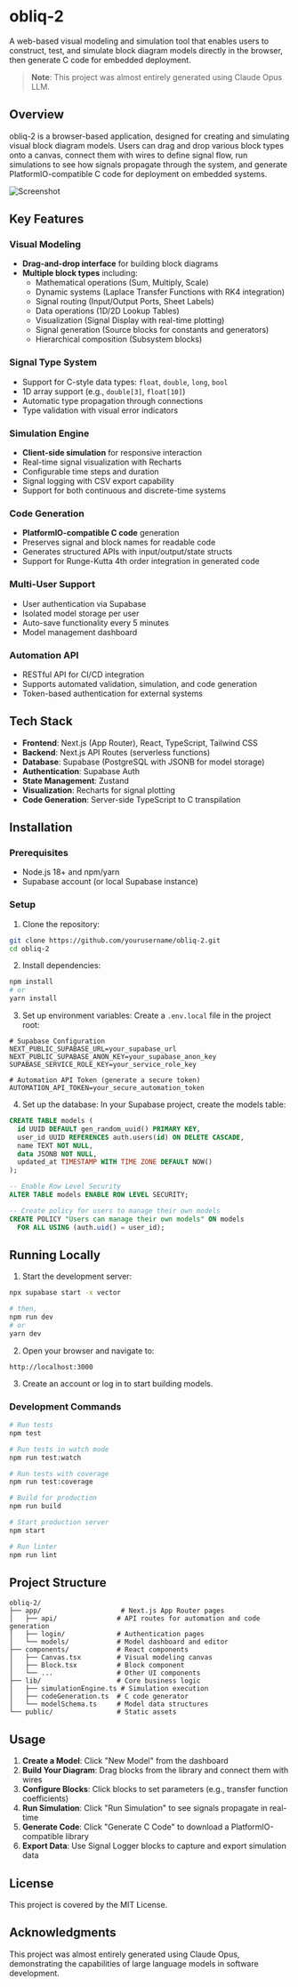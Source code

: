 # obliq-2

A web-based visual modeling and simulation tool that enables users to construct, test, and simulate block diagram models directly in the browser, then generate C code for embedded deployment.

> **Note**: This project was almost entirely generated using Claude Opus LLM.

## Overview

obliq-2 is a browser-based application, designed for creating and simulating visual block diagram models. Users can drag and drop various block types onto a canvas, connect them with wires to define signal flow, run simulations to see how signals propagate through the system, and generate PlatformIO-compatible C code for deployment on embedded systems.

![Screenshot](images/screenshot-01.png)

## Key Features

### Visual Modeling
- **Drag-and-drop interface** for building block diagrams
- **Multiple block types** including:
  - Mathematical operations (Sum, Multiply, Scale)
  - Dynamic systems (Laplace Transfer Functions with RK4 integration)
  - Signal routing (Input/Output Ports, Sheet Labels)
  - Data operations (1D/2D Lookup Tables)
  - Visualization (Signal Display with real-time plotting)
  - Signal generation (Source blocks for constants and generators)
  - Hierarchical composition (Subsystem blocks)

### Signal Type System
- Support for C-style data types: `float`, `double`, `long`, `bool`
- 1D array support (e.g., `double[3]`, `float[10]`)
- Automatic type propagation through connections
- Type validation with visual error indicators

### Simulation Engine
- **Client-side simulation** for responsive interaction
- Real-time signal visualization with Recharts
- Configurable time steps and duration
- Signal logging with CSV export capability
- Support for both continuous and discrete-time systems

### Code Generation
- **PlatformIO-compatible C code** generation
- Preserves signal and block names for readable code
- Generates structured APIs with input/output/state structs
- Support for Runge-Kutta 4th order integration in generated code

### Multi-User Support
- User authentication via Supabase
- Isolated model storage per user
- Auto-save functionality every 5 minutes
- Model management dashboard

### Automation API
- RESTful API for CI/CD integration
- Supports automated validation, simulation, and code generation
- Token-based authentication for external systems

## Tech Stack

- **Frontend**: Next.js (App Router), React, TypeScript, Tailwind CSS
- **Backend**: Next.js API Routes (serverless functions)
- **Database**: Supabase (PostgreSQL with JSONB for model storage)
- **Authentication**: Supabase Auth
- **State Management**: Zustand
- **Visualization**: Recharts for signal plotting
- **Code Generation**: Server-side TypeScript to C transpilation

## Installation

### Prerequisites
- Node.js 18+ and npm/yarn
- Supabase account (or local Supabase instance)

### Setup

1. Clone the repository:
```bash
git clone https://github.com/yourusername/obliq-2.git
cd obliq-2
```

2. Install dependencies:
```bash
npm install
# or
yarn install
```

3. Set up environment variables:
Create a `.env.local` file in the project root:
```env
# Supabase Configuration
NEXT_PUBLIC_SUPABASE_URL=your_supabase_url
NEXT_PUBLIC_SUPABASE_ANON_KEY=your_supabase_anon_key
SUPABASE_SERVICE_ROLE_KEY=your_service_role_key

# Automation API Token (generate a secure token)
AUTOMATION_API_TOKEN=your_secure_automation_token
```

4. Set up the database:
In your Supabase project, create the models table:
```sql
CREATE TABLE models (
  id UUID DEFAULT gen_random_uuid() PRIMARY KEY,
  user_id UUID REFERENCES auth.users(id) ON DELETE CASCADE,
  name TEXT NOT NULL,
  data JSONB NOT NULL,
  updated_at TIMESTAMP WITH TIME ZONE DEFAULT NOW()
);

-- Enable Row Level Security
ALTER TABLE models ENABLE ROW LEVEL SECURITY;

-- Create policy for users to manage their own models
CREATE POLICY "Users can manage their own models" ON models
  FOR ALL USING (auth.uid() = user_id);
```

## Running Locally

1. Start the development server:
```bash
npx supabase start -x vector

# then,
npm run dev
# or
yarn dev
```

2. Open your browser and navigate to:
```
http://localhost:3000
```

3. Create an account or log in to start building models.

### Development Commands

```bash
# Run tests
npm test

# Run tests in watch mode
npm run test:watch

# Run tests with coverage
npm run test:coverage

# Build for production
npm run build

# Start production server
npm start

# Run linter
npm run lint
```

## Project Structure

```
obliq-2/
├── app/                    # Next.js App Router pages
│   ├── api/               # API routes for automation and code generation
│   ├── login/             # Authentication pages
│   └── models/            # Model dashboard and editor
├── components/            # React components
│   ├── Canvas.tsx         # Visual modeling canvas
│   ├── Block.tsx          # Block component
│   └── ...                # Other UI components
├── lib/                   # Core business logic
│   ├── simulationEngine.ts # Simulation execution
│   ├── codeGeneration.ts  # C code generator
│   └── modelSchema.ts     # Model data structures
└── public/                # Static assets
```

## Usage

1. **Create a Model**: Click "New Model" from the dashboard
2. **Build Your Diagram**: Drag blocks from the library and connect them with wires
3. **Configure Blocks**: Click blocks to set parameters (e.g., transfer function coefficients)
4. **Run Simulation**: Click "Run Simulation" to see signals propagate in real-time
5. **Generate Code**: Click "Generate C Code" to download a PlatformIO-compatible library
6. **Export Data**: Use Signal Logger blocks to capture and export simulation data

## License

This project is covered by the MIT License.

## Acknowledgments

This project was almost entirely generated using Claude Opus, demonstrating the capabilities of large language models in software development.